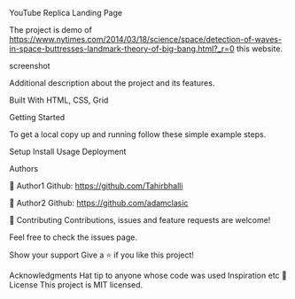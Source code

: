 YouTube Replica Landing Page

The project is demo of https://www.nytimes.com/2014/03/18/science/space/detection-of-waves-in-space-buttresses-landmark-theory-of-big-bang.html?_r=0
this website. 

screenshot



Additional description about the project and its features.

Built With
HTML,
CSS,
Grid

Getting Started

To get a local copy up and running follow these simple example steps.

Setup
Install
Usage
Deployment

Authors

👤 Author1
Github: https://github.com/Tahirbhalli

👤 Author2
Github: https://github.com/adamclasic

🤝 Contributing
Contributions, issues and feature requests are welcome!

Feel free to check the issues page.

Show your support
Give a ⭐️ if you like this project!

Acknowledgments
Hat tip to anyone whose code was used
Inspiration
etc
📝 License
This project is MIT licensed.
